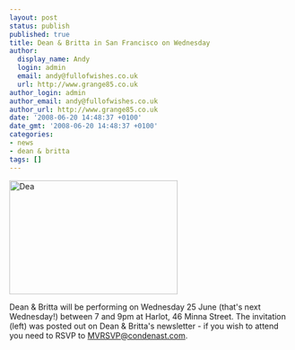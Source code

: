 ```yaml
---
layout: post
status: publish
published: true
title: Dean & Britta in San Francisco on Wednesday
author:
  display_name: Andy
  login: admin
  email: andy@fullofwishes.co.uk
  url: http://www.grange85.co.uk
author_login: admin
author_email: andy@fullofwishes.co.uk
author_url: http://www.grange85.co.uk
date: '2008-06-20 14:48:37 +0100'
date_gmt: '2008-06-20 14:48:37 +0100'
categories:
- news
- dean & britta
tags: []
---
```

<div class="imagebox-a"><a href="/wp/wp-content/uploads/2008/06/criticschoiceinvite2.jpg"><img src="http://www.fullofwishes.co.uk/wp/wp-content/uploads/2008/06/criticschoiceinvite2-300x203.jpg" alt="Dea" title="criticschoiceinvite2" width="300" height="203" class="alignnone size-medium wp-image-695" /></a></div>
<p>Dean & Britta will be performing on Wednesday 25 June (that's next Wednesday!) between 7 and 9pm at Harlot, 46 Minna Street. The invitation (left) was posted out on Dean & Britta's newsletter - if you wish to attend you need to RSVP to <a href="mailto:MVRSVP@condenast.com">MVRSVP@condenast.com</a>.</p>
